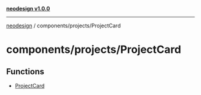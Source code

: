 [**neodesign v1.0.0**](../../../README.md)

***

[neodesign](../../../modules.md) / components/projects/ProjectCard

# components/projects/ProjectCard

## Functions

- [ProjectCard](functions/ProjectCard.md)
